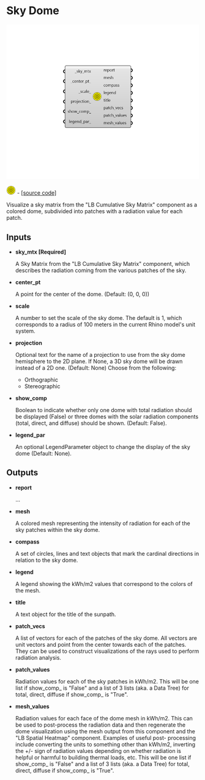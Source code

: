 # Sky Dome

![](../../.gitbook/assets/Sky_Dome.png)

![](../../.gitbook/assets/Sky_Dome%20%281%29.png) - [\[source code\]](https://github.com/ladybug-tools/ladybug-grasshopper/blob/master/ladybug_grasshopper/src//LB%20Sky%20Dome.py)

Visualize a sky matrix from the "LB Cumulative Sky Matrix" component as a colored dome, subdivided into patches with a radiation value for each patch.

## Inputs

* **sky\_mtx \[Required\]**

  A Sky Matrix from the "LB Cumulative Sky Matrix" component, which describes the radiation coming from the various patches of the sky. 

* **center\_pt**

  A point for the center of the dome. \(Default: \(0, 0, 0\)\) 

* **scale**

  A number to set the scale of the sky dome. The default is 1, which corresponds to a radius of 100 meters in the current Rhino model's unit system. 

* **projection**

  Optional text for the name of a projection to use from the sky dome hemisphere to the 2D plane. If None, a 3D sky dome will be drawn instead of a 2D one. \(Default: None\) Choose from the following:

  * Orthographic
  * Stereographic

* **show\_comp**

  Boolean to indicate whether only one dome with total radiation should be displayed \(False\) or three domes with the solar radiation components \(total, direct, and diffuse\) should be shown. \(Default: False\). 

* **legend\_par**

  An optional LegendParameter object to change the display of the sky dome \(Default: None\). 

## Outputs

* **report**

  ... 

* **mesh**

  A colored mesh representing the intensity of radiation for each of the sky patches within the sky dome. 

* **compass**

  A set of circles, lines and text objects that mark the cardinal directions in relation to the sky dome. 

* **legend**

  A legend showing the kWh/m2 values that correspond to the colors of the mesh. 

* **title**

  A text object for the title of the sunpath. 

* **patch\_vecs**

  A list of vectors for each of the patches of the sky dome. All vectors are unit vectors and point from the center towards each of the patches. They can be used to construct visualizations of the rays used to perform radiation analysis. 

* **patch\_values**

  Radiation values for each of the sky patches in kWh/m2. This will be one list if show_comp_ is "False" and a list of 3 lists \(aka. a Data Tree\) for total, direct, diffuse if show_comp_ is "True". 

* **mesh\_values**

  Radiation values for each face of the dome mesh in kWh/m2. This can be used to post-process the radiation data and then regenerate the dome visualization using the mesh output from this component and the "LB Spatial Heatmap" component. Examples of useful post- processing include converting the units to something other than kWh/m2, inverting the +/- sign of radiation values depending on whether radiation is helpful or harmful to building thermal loads, etc. This will be one list if show_comp_ is "False" and a list of 3 lists \(aka. a Data Tree\) for total, direct, diffuse if show_comp_ is "True". 

